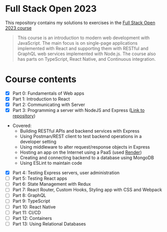 # Full Stack Open 2023

This repository contains my solutions to exercises in the [Full Stack Open 2023 course](https://fullstackopen.com/en/)

> This course is an introduction to modern web development with JavaScript. The main focus is on single-page applications implemented with React and supporting them with RESTful and GraphQL web services implemented with Node.js. The course also has parts on TypeScript, React Native, and Continuous integration.

# Course contents

- [x] Part 0: Fundamentals of Web apps
- [x] Part 1: Introduction to React
- [x] Part 2: Communicating with Server
- [x] Part 3: Programming a server with NodeJS and Express ([Link to repository](https://github.com/Winsthai/fullstackopen-P3))
- Covered:
  - Building RESTful APIs and backend services with Express
  - Using Postman/REST client to test backend operations in a developer setting
  - Using middleware to alter request/response objects in Express
  - Hosting an app on the Internet using a PaaS (used [Render](https://render.com/))
  - Creating and connecting backend to a database using MongoDB
  - Using ESLint to maintain code
- [x] Part 4: Testing Express servers, user administration
- [ ] Part 5: Testing React apps
- [ ] Part 6: State Management with Redux
- [ ] Part 7: React Router, Custom Hooks, Styling app with CSS and Webpack
- [ ] Part 8: GraphQL
- [ ] Part 9: TypeScript
- [ ] Part 10: React Native
- [ ] Part 11: CI/CD
- [ ] Part 12: Containers
- [ ] Part 13: Using Relational Databases
